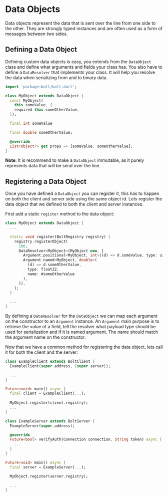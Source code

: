 
# Data Objects

Data objects represent the data that is sent over the line from one side to the other. They are strongly typed instances and are often used as a form of messages between two sides.

## Defining a Data Object

Defining custom data objects is easy, you extends from the `DataObject` class and define what arguments and fields your class has. You also have to define a `DataResolver` that implements your class. It will help you resolve the data when serializing from and to binary data.

```dart
import 'package:bolt/bolt.dart';

class MyObject extends DataObject {
  const MyObject(
    this.someValue, {
    required this.someOtherValue,
  });

  final int someValue

  final double someOtherValue;

  @override
  List<Object?> get props => [someValue, someOtherValue];
}
```

**Note**: It is recommend to make a `DataObject` immutable, as it purely represents data that will be send over the line.

## Registering a Data Object

Once you have defined a `DataObject` you can register it, this has to happen on both the client and server side using the same object id. Lets register the data object that we defined to both the client and server instances.

First add a static `register` method to the data object:

```dart
class MyObject extends DataObject {
  ...

  static void register(BoltRegistry registry) {
    registry.registerObject(
      100,
      DataResolver<MyObject>(MyObject.new, [
        Argument.positional<MyObject, int>((d) => d.someValue, type: uint32),
        Argument.named<MyObject, double>(
          (d) => d.someOtherValue, 
          type: float32, 
          name: #someOtherValue
        ),
      ]),
    );
  }

  ...
}
```

By defining a `DataResolver` for the `DataObject` we can map each argument on the constructor to an `Argument` instance. An `Argument` main purpose is to retrieve the value of a field, tell the resolver what payload type should be used for serialization and if it is named argument. The name should match the argument name on the constructor.

Now that we have a common method for registering the data object, lets call it for both the client and the server:

```dart
class ExampleClient extends BoltClient {
  ExampleClient(super.address, {super.server});

  ...
}

Future<void> main() async {
  final client = ExampleClient(...);
  
  MyObject.register(client.registry);
  ...
}
```

```dart
class ExampleServer extends BoltServer {
  ExampleServer(super.address);

  @override
  Future<bool> verifyAuth(Connection connection, String token) async {
    ...
  }
}

Future<void> main() async {
  final server = ExampleServer(...);

  MyObject.register(server.registry);
  
  ...
}
```
